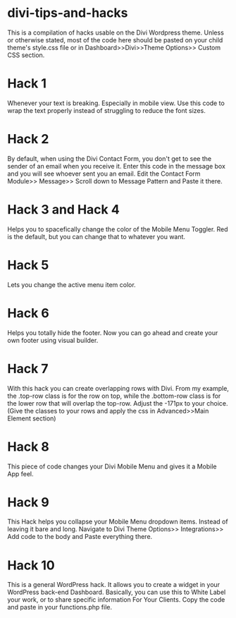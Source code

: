 # divi-tips-and-hacks
This is a compilation of hacks usable on the Divi Wordpress theme. Unless or otherwise stated, most of the code here should be pasted on your child theme's style.css file or in Dashboard>>Divi>>Theme Options>> Custom CSS section. 


# Hack 1
Whenever your text is breaking. Especially in mobile view. Use this code to wrap the text properly instead of struggling to reduce the font sizes.

# Hack 2
By default, when using the Divi Contact Form, you don't get to see the sender of an email when you receive it. Enter this code in the message box and you will see whoever sent you an email. Edit the Contact Form Module>> Message>> Scroll down to Message Pattern and Paste it there.

# Hack 3 and Hack 4
Helps you to spacefically change the color of the Mobile Menu Toggler. Red is the default, but you can change that to whatever you want.

# Hack 5
Lets you change the active menu item color.

# Hack 6
Helps you totally hide the footer. Now you can go ahead and create your own footer using visual builder.

# Hack 7
With this hack you can create overlapping rows with Divi. From my example, the .top-row class is for the row on top, while the
.bottom-row class is for the lower row that will overlap the top-row. Adjust the -171px to your choice. (Give the classes to your rows and apply the css in Advanced>>Main Element section)

# Hack 8
This piece of code changes your Divi Mobile Menu and gives it a Mobile App feel.

# Hack 9
This Hack helps you collapse your Mobile Menu dropdown items. Instead of leaving it bare and long. Navigate to Divi Theme Options>> Integrations>> Add code to the body and Paste everything there.

# Hack 10
This is a general WordPress hack. It allows you to create a widget in your WordPress back-end Dashboard. Basically, you can use this to White Label your work, or to share specific information For Your Clients. Copy the code and paste in your functions.php file.

